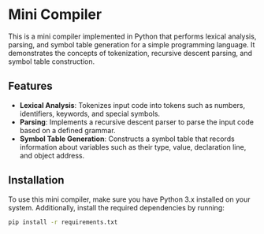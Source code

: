 # Mini Compiler

This is a mini compiler implemented in Python that performs lexical analysis, parsing, and symbol table generation for a simple programming language. It demonstrates the concepts of tokenization, recursive descent parsing, and symbol table construction.

## Features

- **Lexical Analysis**: Tokenizes input code into tokens such as numbers, identifiers, keywords, and special symbols.
- **Parsing**: Implements a recursive descent parser to parse the input code based on a defined grammar.
- **Symbol Table Generation**: Constructs a symbol table that records information about variables such as their type, value, declaration line, and object address.

<!-- ## Grammer

<program>       ::= <declaration>*
<declaration>   ::= <type> <ID> "=" <value> ";"
<type>          ::= "int" | "float" | "char"
<value>         ::= <NUMBER> | <CHAR_LITERAL> -->


## Installation

To use this mini compiler, make sure you have Python 3.x installed on your system. Additionally, install the required dependencies by running:

```bash
pip install -r requirements.txt
